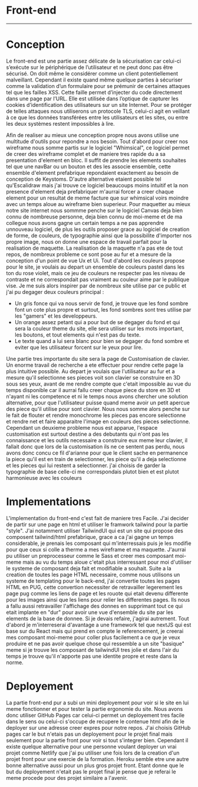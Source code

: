 # Front-end
---

# Conception

Le front-end est une partie assez délicate de la sécurisation car celui-ci s’exécute sur le périphérique de l’utilisateur et ne peut donc pas être sécurisé. On doit même le considérer comme un client potentiellement malveillant.
Cependant il existe quand même quelque parties à sécuriser comme la validation d’un formulaire pour se prémunir de certaines attaques tel que les failles XSS. Cette faille permet d’injecter du code directement dans une page par l’URL. Elle est utilisée dans l’optique de capturer les cookies d’identification des utilisateurs sur un site Internet.
Pour se protéger de telles attaques nous utiliserons un protocole TLS, celui-ci agit en veillant à ce que les données transférées entre les utilisateurs et les sites, ou entre les deux systèmes restent impossibles à lire.

Afin de realiser au mieux une conception propre nous avons utilise une multitude d'outils pour repondre a nos besoin.
Tout d'abord pour creer nos wireframe nous somme partis sur le logiciel "Whimsical", ce logiciel permet de creer des wireframe complet et de maniere tres rapide du a sa presentation d'element en bloc. Il suffit de prendre les elements souhaites tel que une navBar ou un bouton et des les associe ensemble, cette ensemble d'element prefabrique repondaient exactement au besoin de conception de Keystoms. 
D'autre alternative etaient possible tel qu'Escalidraw mais j'ai trouve ce logiciel beaucoups moins intuitif et la non presence d'element deja prefabriquer m'aurrai forcer a creer chaque element pour un resultat de meme facture que sur whimsical voirs moindre avec un temps aloue au wireframe bien superieur.
Pour maquetter au mieux notre site internet nous sommme penche sur le logiciel Canvas deja bien connu de nombreuse personne, deja bien connu de moi-meme et de ma collegue nous avons gagne un certain temps a ne pas apprendre unnouveau logiciel, de plus les outils proposer grace au logiciel de creation de forme, de couleurs, de typographie ainsi que la possibilite d'importer nos propre image, nous on donne une espace de travail parfait pour la realisation de maquette.
La realisation de la maquette n'a pas ete de tout repos, de nombreux probleme ce sont pose au fur et a mesure de la conception d'un point de vue Ux et Ui. Tout d'abord les couleurs propose pour le site, je voulais au depart un ensemble de couleurs pastel dans les ton du rose violet, mais ce jeu de couleurs ne respecter pas les niveau de contraste et ne correspondait pas vraiment au couleur aime par le publique vise. Je me suis alors inspirer par de nombreux site utilise par ce public et j'ai pu degager deux couleurs principal :
- Un gris fonce qui va nous servir de fond, je trouve que les fond sombre font un cote plus propre et surtout, les fond sombres sont tres utilise par les "gamers" et les developpeurs.
- Un orange assez petant qui a pour but de se degager du fond et qui sera la couleur theme du site, elle sera utiliser sur les mots important, les boutons, et tout elements qui n'est pas du texte.
- Le texte quand a lui sera blanc pour bien se degager du fond sombre et eviter que les utilisateur forcent sur le yeux pour lire.

Une partie tres importante du site sera la page de Customisation de clavier. Un enorme travail de recherche a ete effectuer pour rendre cette page la plus intuitive possible. Au depart je voulais que l'utilisateur au fur et a mesure qu'il selectionne ses pieces voit son clavier se construire en 3D sous ses yeux, avant de me rendre compte que c'etait impossible au vue du temps disponible car il aurrai fallu creer chaque piece du store en 3D et n'ayant ni les competence et ni le temps nous avons chercher une solution alternative, pour que l'utilisateur puisse quand meme avoir un petit apercue des piece qu'il utilise pour sont clavier. Nous nous somme alors penche sur le fait de flouter et rendre monochrome les pieces pas encore selectionne et rendre net et faire apparaitre l'image en couleurs des pieces selectionne.
Cependant un deuxieme probleme nous est apparue, l'espace customisation est surtout destine a des debutants qui n'ont pas les connaissance et les outils necessaire a construire eux meme leur clavier, il fallait donc que lors de la customisation ils ne ce sentent pas perdu, nous avons donc concu ce fil d'arianne pour que le client sache en permanence la piece qu'il est en train de selectionner, les piece qu'il a deja selectionne et les pieces qui lui restent a selectionner. 
j'ai choisis de garder la typographie de base celle-ci me correspondais plutot bien et est plutot harmonieuse avec les couleurs


# Implementations

L'implementation du front-end c'est fait de maniere tres Facile. J'ai decider de partir sur une page en html et utiliser le framwork tailwind pour la partie "style". J'ai notamment utiliser TailwindUI qui est un site qui propose des composent tailwind/html prefabrique, grace a ca j'ai gagne un temps considerable, je prenais les composant qui m'interressais puis je les modifie pour que ceux si colle a therme a mes wireframe et ma maquette. J'aurrai pu utiliser un preprocesseur comme le Sass et creer mes composant moi-meme mais au vu du temps aloue c'etait plus interressant pour moi d'utiliser le systeme de composant deja fait et modifiable a souhait.
Suite a la creation de toutes les page HTML necessaire, comme nous utilisons un systeme de templating pour le back-end, j'ai convertie toutes les pages HTML en PUG, cette convertion necessiter de retravailler legerement les page pug comme les liens de page et les rouote qui etait devenu differente pour les images ainsi que les liens pour relier les differentes pages. Ils nous a fallu aussi retravailler l'affichage des donnes en supprimant tout ce qui etait implante en "dur" pour avoir une vue d'ensemble du site par les elements de la base de donnee.
Si je devais refaire, j'agirai autrement. Tout d'abord je m'interreserai d'avantage a une framework tel que nextJS qui est base sur du React mais qui prend en compte le referencement, je creerai mes composant moi-meme pour coller plus facilement a ce que je veux produire et ne pas avoir quelque chose qui ressemble a un site "basique" meme si je trouve les composant de tailwindUI tres jolie et dans l'air du temps je trouve qu'il n'apporte pas une identite propre et reste dans la norme.

# Deployement

La partie front-end pur a subi un mini deployement pour voir si le site en lui meme fonctionner et pour tester la partie ergonomie du site. Nous avons donc utiliser GitHub Pages car celui-ci permet un deployement tres facile dans le sens ou celui-ci s'occupe de recupere le contenue html afin de le deployer sur une adresse creer expres pour notre repos. J'ai choisis GitHub pages car le but n'etais pas un deployement pour le projet final mais seulement pour la partie front pour voir si tout s'integrer bien. Cependant il existe quelque alternative pour une personne voulant deployer un vrai projet comme Netlify que j'ai pu utiliser une fois lors de la creation d'un projet front pour une exercie de la formation. Heroku semble etre une autre bonne alternative aussi pour un plus gros projet front.
Etant donne que le but du deployement n'etait pas le projet final je pense que je referai le meme procede pour des projet similaire a l'avenir.